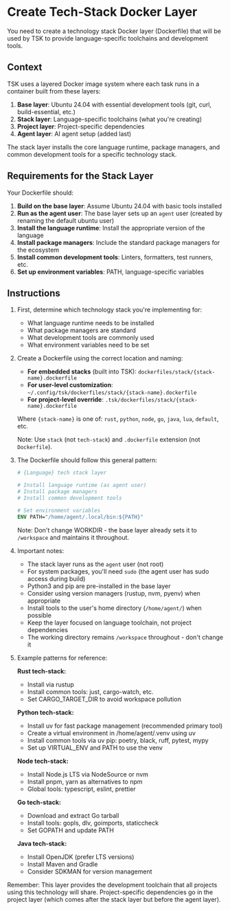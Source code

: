# Create Tech-Stack Docker Layer

You need to create a technology stack Docker layer (Dockerfile) that will be used by TSK to provide language-specific toolchains and development tools.

## Context

TSK uses a layered Docker image system where each task runs in a container built from these layers:
1. **Base layer**: Ubuntu 24.04 with essential development tools (git, curl, build-essential, etc.)
2. **Stack layer**: Language-specific toolchains (what you're creating)
3. **Project layer**: Project-specific dependencies
4. **Agent layer**: AI agent setup (added last)

The stack layer installs the core language runtime, package managers, and common development tools for a specific technology stack.

## Requirements for the Stack Layer

Your Dockerfile should:

1. **Build on the base layer**: Assume Ubuntu 24.04 with basic tools installed
2. **Run as the agent user**: The base layer sets up an `agent` user (created by renaming the default ubuntu user)
3. **Install the language runtime**: Install the appropriate version of the language
4. **Install package managers**: Include the standard package managers for the ecosystem
5. **Install common development tools**: Linters, formatters, test runners, etc.
6. **Set up environment variables**: PATH, language-specific variables

## Instructions

1. First, determine which technology stack you're implementing for:
   - What language runtime needs to be installed
   - What package managers are standard
   - What development tools are commonly used
   - What environment variables need to be set

2. Create a Dockerfile using the correct location and naming:
   - **For embedded stacks** (built into TSK): `dockerfiles/stack/{stack-name}.dockerfile`
   - **For user-level customization**: `~/.config/tsk/dockerfiles/stack/{stack-name}.dockerfile`
   - **For project-level override**: `.tsk/dockerfiles/stack/{stack-name}.dockerfile`

   Where `{stack-name}` is one of: `rust`, `python`, `node`, `go`, `java`, `lua`, `default`, etc.

   Note: Use `stack` (not `tech-stack`) and `.dockerfile` extension (not `Dockerfile`).

3. The Dockerfile should follow this general pattern:
   ```dockerfile
   # {Language} tech stack layer

   # Install language runtime (as agent user)
   # Install package managers
   # Install common development tools

   # Set environment variables
   ENV PATH="/home/agent/.local/bin:${PATH}"
   ```

   Note: Don't change WORKDIR - the base layer already sets it to `/workspace` and maintains it throughout.

4. Important notes:
   - The stack layer runs as the `agent` user (not root)
   - For system packages, you'll need `sudo` (the agent user has sudo access during build)
   - Python3 and pip are pre-installed in the base layer
   - Consider using version managers (rustup, nvm, pyenv) when appropriate
   - Install tools to the user's home directory (`/home/agent/`) when possible
   - Keep the layer focused on language toolchain, not project dependencies
   - The working directory remains `/workspace` throughout - don't change it

5. Example patterns for reference:

   **Rust tech-stack:**
   - Install via rustup
   - Install common tools: just, cargo-watch, etc.
   - Set CARGO_TARGET_DIR to avoid workspace pollution

   **Python tech-stack:**
   - Install uv for fast package management (recommended primary tool)
   - Create a virtual environment in /home/agent/.venv using uv
   - Install common tools via uv pip: poetry, black, ruff, pytest, mypy
   - Set up VIRTUAL_ENV and PATH to use the venv

   **Node tech-stack:**
   - Install Node.js LTS via NodeSource or nvm
   - Install pnpm, yarn as alternatives to npm
   - Global tools: typescript, eslint, prettier

   **Go tech-stack:**
   - Download and extract Go tarball
   - Install tools: gopls, dlv, goimports, staticcheck
   - Set GOPATH and update PATH

   **Java tech-stack:**
   - Install OpenJDK (prefer LTS versions)
   - Install Maven and Gradle
   - Consider SDKMAN for version management

Remember: This layer provides the development toolchain that all projects using this technology will share. Project-specific dependencies go in the project layer (which comes after the stack layer but before the agent layer).
